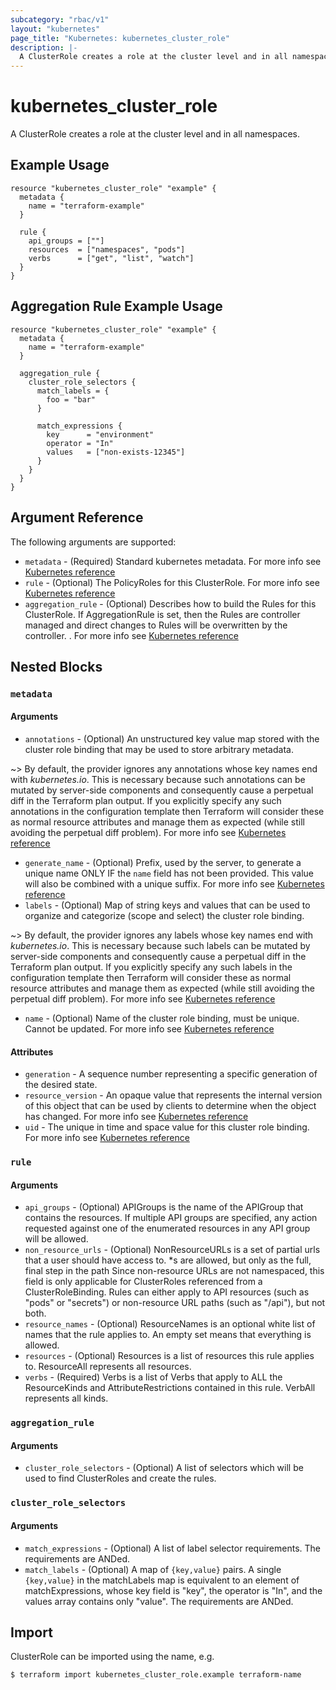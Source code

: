 ```yaml
---
subcategory: "rbac/v1"
layout: "kubernetes"
page_title: "Kubernetes: kubernetes_cluster_role"
description: |-
  A ClusterRole creates a role at the cluster level and in all namespaces.
---
```


# kubernetes_cluster_role

A ClusterRole creates a role at the cluster level and in all namespaces.

## Example Usage

```hcl
resource "kubernetes_cluster_role" "example" {
  metadata {
    name = "terraform-example"
  }

  rule {
    api_groups = [""]
    resources  = ["namespaces", "pods"]
    verbs      = ["get", "list", "watch"]
  }
}
```

## Aggregation Rule Example Usage

```hcl
resource "kubernetes_cluster_role" "example" {
  metadata {
    name = "terraform-example"
  }

  aggregation_rule {
    cluster_role_selectors {
      match_labels = {
        foo = "bar"
      }

      match_expressions {
        key      = "environment"
        operator = "In"
        values   = ["non-exists-12345"]
      }
    }
  }
}
```

## Argument Reference

The following arguments are supported:

* `metadata` - (Required) Standard kubernetes metadata. For more info see [Kubernetes reference](https://github.com/kubernetes/community/blob/master/contributors/devel/sig-architecture/api-conventions.md#metadata)
* `rule` - (Optional) The PolicyRoles for this ClusterRole. For more info see [Kubernetes reference](https://kubernetes.io/docs/reference/access-authn-authz/rbac/#role-and-clusterrole)
* `aggregation_rule` - (Optional) Describes how to build the Rules for this ClusterRole. If AggregationRule is set, then the Rules are controller managed and direct changes to Rules will be overwritten by the controller.
. For more info see [Kubernetes reference](https://kubernetes.io/docs/reference/access-authn-authz/rbac/#aggregated-clusterroles) 

## Nested Blocks

### `metadata`

#### Arguments

* `annotations` - (Optional) An unstructured key value map stored with the cluster role binding that may be used to store arbitrary metadata. 

~> By default, the provider ignores any annotations whose key names end with *kubernetes.io*. This is necessary because such annotations can be mutated by server-side components and consequently cause a perpetual diff in the Terraform plan output. If you explicitly specify any such annotations in the configuration template then Terraform will consider these as normal resource attributes and manage them as expected (while still avoiding the perpetual diff problem). For more info see [Kubernetes reference](https://kubernetes.io/docs/concepts/overview/working-with-objects/annotations/)

* `generate_name` - (Optional) Prefix, used by the server, to generate a unique name ONLY IF the `name` field has not been provided. This value will also be combined with a unique suffix. For more info see [Kubernetes reference](https://github.com/kubernetes/community/blob/master/contributors/devel/sig-architecture/api-conventions.md#idempotency)
* `labels` - (Optional) Map of string keys and values that can be used to organize and categorize (scope and select) the cluster role binding. 

~> By default, the provider ignores any labels whose key names end with *kubernetes.io*. This is necessary because such labels can be mutated by server-side components and consequently cause a perpetual diff in the Terraform plan output. If you explicitly specify any such labels in the configuration template then Terraform will consider these as normal resource attributes and manage them as expected (while still avoiding the perpetual diff problem). For more info see [Kubernetes reference](https://kubernetes.io/docs/concepts/overview/working-with-objects/labels/)

* `name` - (Optional) Name of the cluster role binding, must be unique. Cannot be updated. For more info see [Kubernetes reference](https://kubernetes.io/docs/concepts/overview/working-with-objects/names/#names)

#### Attributes

* `generation` - A sequence number representing a specific generation of the desired state.
* `resource_version` - An opaque value that represents the internal version of this object that can be used by clients to determine when the object has changed. For more info see [Kubernetes reference](https://github.com/kubernetes/community/blob/master/contributors/devel/sig-architecture/api-conventions.md#concurrency-control-and-consistency)
* `uid` - The unique in time and space value for this cluster role binding. For more info see [Kubernetes reference](https://kubernetes.io/docs/concepts/overview/working-with-objects/names/#uids)

### `rule`

#### Arguments

* `api_groups` - (Optional) APIGroups is the name of the APIGroup that contains the resources. If multiple API groups are specified, any action requested against one of the enumerated resources in any API group will be allowed.
* `non_resource_urls` - (Optional) NonResourceURLs is a set of partial urls that a user should have access to. \*s are allowed, but only as the full, final step in the path Since non-resource URLs are not namespaced, this field is only applicable for ClusterRoles referenced from a ClusterRoleBinding. Rules can either apply to API resources (such as "pods" or "secrets") or non-resource URL paths (such as "/api"), but not both.
* `resource_names` - (Optional) ResourceNames is an optional white list of names that the rule applies to. An empty set means that everything is allowed.
* `resources` - (Optional) Resources is a list of resources this rule applies to. ResourceAll represents all resources.
* `verbs` - (Required) Verbs is a list of Verbs that apply to ALL the ResourceKinds and AttributeRestrictions contained in this rule. VerbAll represents all kinds.

### `aggregation_rule`

#### Arguments

* `cluster_role_selectors` - (Optional) A list of selectors which will be used to find ClusterRoles and create the rules.

### `cluster_role_selectors`

#### Arguments

* `match_expressions` - (Optional) A list of label selector requirements. The requirements are ANDed.
* `match_labels` - (Optional) A map of `{key,value}` pairs. A single `{key,value}` in the matchLabels map is equivalent to an element of matchExpressions, whose key field is "key", the operator is "In", and the values array contains only "value". The requirements are ANDed.


## Import

ClusterRole can be imported using the name, e.g.

```
$ terraform import kubernetes_cluster_role.example terraform-name
```
